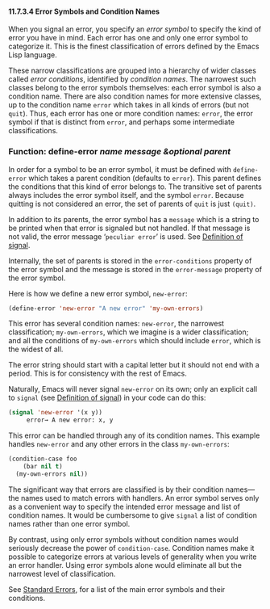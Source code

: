 

#### 11.7.3.4 Error Symbols and Condition Names

When you signal an error, you specify an *error symbol* to specify the kind of error you have in mind. Each error has one and only one error symbol to categorize it. This is the finest classification of errors defined by the Emacs Lisp language.

These narrow classifications are grouped into a hierarchy of wider classes called *error conditions*, identified by *condition names*. The narrowest such classes belong to the error symbols themselves: each error symbol is also a condition name. There are also condition names for more extensive classes, up to the condition name `error` which takes in all kinds of errors (but not `quit`). Thus, each error has one or more condition names: `error`, the error symbol if that is distinct from `error`, and perhaps some intermediate classifications.

### Function: **define-error** *name message \&optional parent*

In order for a symbol to be an error symbol, it must be defined with `define-error` which takes a parent condition (defaults to `error`). This parent defines the conditions that this kind of error belongs to. The transitive set of parents always includes the error symbol itself, and the symbol `error`. Because quitting is not considered an error, the set of parents of `quit` is just `(quit)`.

In addition to its parents, the error symbol has a `message` which is a string to be printed when that error is signaled but not handled. If that message is not valid, the error message ‘`peculiar error`’ is used. See [Definition of signal](Signaling-Errors.html#Definition-of-signal).

Internally, the set of parents is stored in the `error-conditions` property of the error symbol and the message is stored in the `error-message` property of the error symbol.

Here is how we define a new error symbol, `new-error`:

```lisp
(define-error 'new-error "A new error" 'my-own-errors)
```

This error has several condition names: `new-error`, the narrowest classification; `my-own-errors`, which we imagine is a wider classification; and all the conditions of `my-own-errors` which should include `error`, which is the widest of all.

The error string should start with a capital letter but it should not end with a period. This is for consistency with the rest of Emacs.

Naturally, Emacs will never signal `new-error` on its own; only an explicit call to `signal` (see [Definition of signal](Signaling-Errors.html#Definition-of-signal)) in your code can do this:

```lisp
(signal 'new-error '(x y))
     error→ A new error: x, y
```

This error can be handled through any of its condition names. This example handles `new-error` and any other errors in the class `my-own-errors`:

```lisp
(condition-case foo
    (bar nil t)
  (my-own-errors nil))
```

The significant way that errors are classified is by their condition names—the names used to match errors with handlers. An error symbol serves only as a convenient way to specify the intended error message and list of condition names. It would be cumbersome to give `signal` a list of condition names rather than one error symbol.

By contrast, using only error symbols without condition names would seriously decrease the power of `condition-case`. Condition names make it possible to categorize errors at various levels of generality when you write an error handler. Using error symbols alone would eliminate all but the narrowest level of classification.

See [Standard Errors](Standard-Errors.html), for a list of the main error symbols and their conditions.
